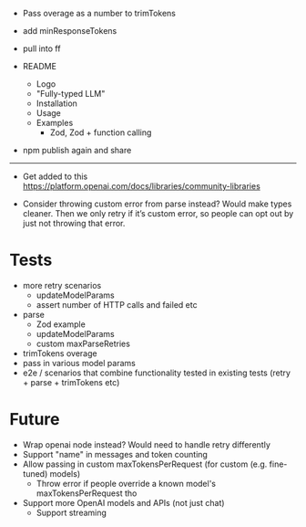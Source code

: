 - Pass overage as a number to trimTokens

- add minResponseTokens

- pull into ff

- README

  - Logo
  - "Fully-typed LLM"
  - Installation
  - Usage
  - Examples
    - Zod, Zod + function calling

- npm publish again and share

---

- Get added to this https://platform.openai.com/docs/libraries/community-libraries

- Consider throwing custom error from parse instead? Would make types cleaner. Then we only retry if it’s custom error, so people can opt out by just not throwing that error.

# Tests

- more retry scenarios
  - updateModelParams
  - assert number of HTTP calls and failed etc
- parse
  - Zod example
  - updateModelParams
  - custom maxParseRetries
- trimTokens overage
- pass in various model params
- e2e / scenarios that combine functionality tested in existing tests (retry + parse + trimTokens etc)

# Future

- Wrap openai node instead? Would need to handle retry differently
- Support "name" in messages and token counting
- Allow passing in custom maxTokensPerRequest (for custom (e.g. fine-tuned) models)
  - Throw error if people override a known model's maxTokensPerRequest tho
- Support more OpenAI models and APIs (not just chat)
  - Support streaming
